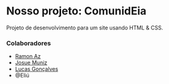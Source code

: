 # Nosso projeto: ComunidEia

Projeto de desenvolvimento para um site usando HTML & CSS.

### Colaboradores

- [Ramon Az](https://github.com/Ramon-Az)
- [Josue Muniz](https://github.com/JosueJMuniz)
- [Lucas Gonçalves](https://github.com/Lucc-Minerva) 
- @Eliú

